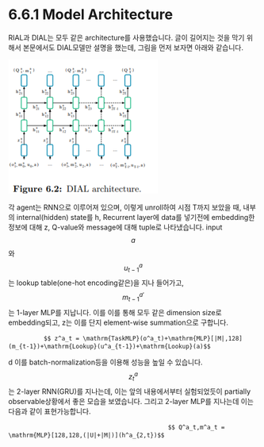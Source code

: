 # 6.6.1 Model Architecture

RIAL과 DIAL는 모두 같은 architecture를 사용했습니다. 글이 길어지는 것을 막기 위해서 본문에서도 DIAL모델만 설명을 했는데, 그림을 먼저 보자면 아래와 같습니다.

![](../../../.gitbook/assets/marl_16.png)

각 agent는 RNN으로 이루어져 있으며, 이렇게 unroll하여 시점 T까지 보았을 때, 내부의 internal\(hidden\) state를 h, Recurrent layer에 data를 넣기전에 embedding한 정보에 대해 z, Q-value와 message에 대해 tuple로 나타냈습니다. input $$a$$와 $$u^a_{t-1}$$는 lookup table\(one-hot encoding같은\)을 지나 들어가고, $$m^{a'}_{t-1}$$는 1-layer MLP를 지납니다. 이를 이를 통해 모두 같은 dimension size로 embedding되고, z는 이를 단지 element-wise summation으로 구합니다.

              $$ z^a_t = \mathrm{TaskMLP}(o^a_t)+\mathrm{MLP}[|M|,128](m_{t-1})+\mathrm{Lookup}(u^a_{t-1})+\mathrm{Lookup}(a)$$

d 이를 batch-normalization등을 이용해 성능을 높일 수 있습니다. $$z^a_t$$는 2-layer RNN\(GRU\)를 지나는데, 이는 앞의 내용에서부터 실험되었듯이 partially observable상황에서 좋은 모습을 보였습니다. 그리고 2-layer MLP를 지나는데 이는 다음과 같이 표현가능합니다.

                                                 $$ Q^a_t,m^a_t = \mathrm{MLP}[128,128,(|U|+|M|)](h^a_{2,t})$$

